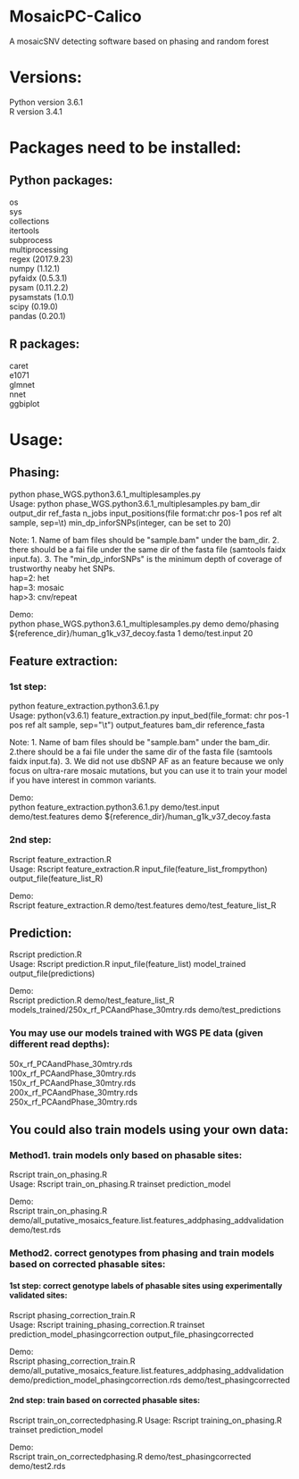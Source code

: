 # MosaicPC-Calico
A mosaicSNV detecting software based on phasing and random forest

# Versions:
Python version 3.6.1\
R version 3.4.1

# Packages need to be installed:
## Python packages:
os\
sys\
collections\
itertools\
subprocess\
multiprocessing\
regex (2017.9.23)\
numpy (1.12.1)\
pyfaidx (0.5.3.1)\
pysam (0.11.2.2)\
pysamstats (1.0.1)\
scipy (0.19.0)\
pandas (0.20.1)
## R packages:
caret\
e1071\
glmnet\
nnet\
ggbiplot

# Usage:
## Phasing:
python phase\_WGS.python3.6.1\_multiplesamples.py\
Usage: python phase\_WGS.python3.6.1\_multiplesamples.py bam\_dir output\_dir ref\_fasta n\_jobs input\_positions(file format:chr pos-1 pos ref alt sample, sep=\t) min\_dp\_inforSNPs(integer, can be set to 20)

Note: 1. Name of bam files should be "sample.bam" under the bam\_dir. 2. there should be a fai file under the same dir of the fasta file (samtools faidx input.fa). 3. The "min\_dp\_inforSNPs" is the minimum depth of coverage of trustworthy neaby het SNPs.\
hap=2: het\
hap=3: mosaic\
hap>3: cnv/repeat


Demo:\
python phase\_WGS.python3.6.1\_multiplesamples.py demo demo/phasing ${reference\_dir}/human\_g1k\_v37\_decoy.fasta 1 demo/test.input 20

## Feature extraction:
### 1st step:
python feature\_extraction.python3.6.1.py\
Usage: python(v3.6.1) feature\_extraction.py input\_bed(file\_format: chr pos-1 pos ref alt sample, sep="\t") output\_features bam\_dir reference\_fasta

Note: 1. Name of bam files should be "sample.bam" under the bam\_dir. 2.there should be a fai file under the same dir of the fasta file (samtools faidx input.fa). 3. We did not use dbSNP AF as an feature because we only focus on ultra-rare mosaic mutations, but you can use it to train your model if you have interest in common variants.

Demo:\
python feature\_extraction.python3.6.1.py demo/test.input demo/test.features demo ${reference\_dir}/human\_g1k\_v37\_decoy.fasta

### 2nd step:
Rscript feature\_extraction.R\
Usage: Rscript feature\_extraction.R input\_file(feature\_list\_frompython) output\_file(feature\_list\_R)

Demo:\
Rscript feature\_extraction.R demo/test.features demo/test\_feature\_list\_R

## Prediction:
Rscript prediction.R\
Usage: Rscript prediction.R input\_file(feature\_list) model\_trained output\_file(predictions)

Demo:\
Rscript prediction.R demo/test\_feature\_list\_R models\_trained/250x\_rf\_PCAandPhase\_30mtry.rds demo/test\_predictions

### You may use our models trained with WGS PE data (given different read depths):
50x\_rf\_PCAandPhase\_30mtry.rds\
100x\_rf\_PCAandPhase\_30mtry.rds\
150x\_rf\_PCAandPhase\_30mtry.rds\
200x\_rf\_PCAandPhase\_30mtry.rds\
250x\_rf\_PCAandPhase\_30mtry.rds

## You could also train models using your own data:
### Method1. train models only based on phasable sites:
Rscript train\_on\_phasing.R\
Usage: Rscript train\_on\_phasing.R trainset prediction\_model

Demo:\
Rscript train\_on\_phasing.R demo/all\_putative\_mosaics\_feature.list.features\_addphasing\_addvalidation demo/test.rds 

### Method2. correct genotypes from phasing and train models based on corrected phasable sites:
#### 1st step: correct genotype labels of phasable sites using experimentally validated sites:
Rscript phasing\_correction\_train.R\
Usage: Rscript training\_phasing\_correction.R trainset prediction\_model\_phasingcorrection output\_file\_phasingcorrected

Demo:\
Rscript phasing\_correction\_train.R demo/all\_putative\_mosaics\_feature.list.features\_addphasing\_addvalidation demo/prediction\_model\_phasingcorrection.rds demo/test\_phasingcorrected


#### 2nd step: train based on corrected phasable sites:
Rscript train\_on\_correctedphasing.R
Usage: Rscript training\_on\_phasing.R trainset prediction\_model

Demo:\
Rscript train\_on\_correctedphasing.R demo/test\_phasingcorrected demo/test2.rds


